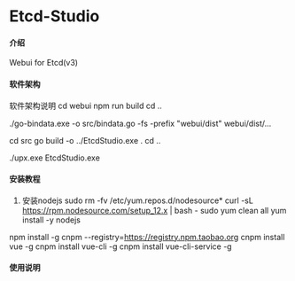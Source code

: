 # Etcd-Studio

#### 介绍
Webui for Etcd(v3)

#### 软件架构
软件架构说明
cd webui
npm run build
cd ..

./go-bindata.exe -o src/bindata.go -fs -prefix "webui/dist" webui/dist/...

cd src
go build -o ../EtcdStudio.exe . 
cd ..

./upx.exe EtcdStudio.exe


#### 安装教程

1. 安装nodejs
sudo rm -fv /etc/yum.repos.d/nodesource*
curl -sL https://rpm.nodesource.com/setup_12.x | bash -
sudo yum clean all
yum install -y nodejs

npm install -g cnpm --registry=https://registry.npm.taobao.org
cnpm install vue -g
cnpm install vue-cli -g
cnpm install vue-cli-service -g

#### 使用说明


